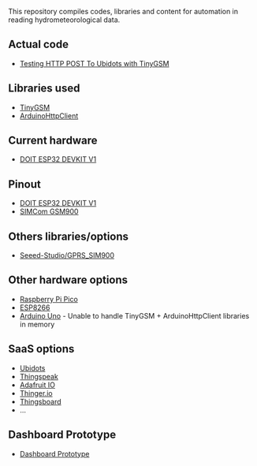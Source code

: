 This repository compiles codes, libraries and content for automation in reading hydrometeorological data.

## Actual code

- [Testing HTTP POST To Ubidots with TinyGSM](https://github.com/dirceup/remote_hydrometeorological_monitoring_system/blob/master/arduino/tinygsm_to_ubidots.ino)

## Libraries used

- [TinyGSM](https://github.com/vshymanskyy/TinyGSM)
- [ArduinoHttpClient](https://github.com/arduino-libraries/ArduinoHttpClient)

## Current hardware

- [DOIT ESP32 DEVKIT V1](https://en.wikipedia.org/wiki/ESP32)

## Pinout

- [DOIT ESP32 DEVKIT V1](https://github.com/dirceup/remote_hydrometeorological_monitoring_system/blob/master/ESP32-DOIT-DEVKIT-V1-Board-Pinout-30-GPIOs-Copy.png)
- [SIMCom GSM900](https://github.com/dirceup/remote_hydrometeorological_monitoring_system/blob/master/Wiring-SIM900-GSM-GPRS-Shield-with-Arduino-UNO.png)

## Others libraries/options

- [Seeed-Studio/GPRS_SIM900](https://github.com/Seeed-Studio/GPRS_SIM900)

## Other hardware options

- [Raspberry Pi Pico](https://www.raspberrypi.org/products/raspberry-pi-pico/)
- [ESP8266](https://en.wikipedia.org/wiki/ESP8266)
- [Arduino Uno](http://arduino.cc/) - Unable to handle TinyGSM + ArduinoHttpClient libraries in memory

## SaaS options

- [Ubidots](https://ubidots.com/)
- [Thingspeak](https://thingspeak.com/)
- [Adafruit IO](https://io.adafruit.com/)
- [Thinger.io](https://thinger.io/)
- [Thingsboard](https://thingsboard.io/)
- ...

## Dashboard Prototype

- [Dashboard Prototype](https://dirceup.github.io/remote_hydrometeorological_monitoring_system/dashboard/)
